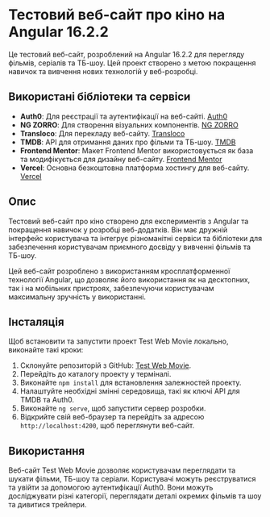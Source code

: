 # Тестовий веб-сайт про кіно на Angular 16.2.2

Це тестовий веб-сайт, розроблений на Angular 16.2.2 для перегляду фільмів, серіалів та ТБ-шоу. Цей проект створено з метою покращення навичок та вивчення нових технологій у веб-розробці.

## Використані бібліотеки та сервіси

- **Auth0**: Для реєстрації та аутентифікації на веб-сайті. [Auth0](https://manage.auth0.com/)
- **NG ZORRO**: Для створення візуальних компонентів. [NG ZORRO](https://ng.ant.design/)
- **Transloco**: Для перекладу веб-сайту. [Transloco](https://ngneat.github.io/transloco/)
- **TMDB**: API для отримання даних про фільми та ТБ-шоу. [TMDB](https://www.themoviedb.org/)
- **Frontend Mentor**: Макет Frontend Mentor використовується як база та модифікується для дизайну веб-сайту. [Frontend Mentor](https://www.frontendmentor.io/)
- **Vercel**: Основна безкоштовна платформа хостингу для веб-сайту. [Vercel](https://vercel.com/)

## Опис

Тестовий веб-сайт про кіно створено для експериментів з Angular та покращення навичок у розробці веб-додатків. Він має дружній інтерфейс користувача та інтегрує різноманітні сервіси та бібліотеки для забезпечення користувачам приємного досвіду у вивченні фільмів та ТБ-шоу.

Цей веб-сайт розроблено з використанням кросплатформенної технології Angular, що дозволяє його використання як на десктопних, так і на мобільних пристроях, забезпечуючи користувачам максимальну зручність у використанні.

## Інсталяція

Щоб встановити та запустити проект Test Web Movie локально, виконайте такі кроки:

1. Склонуйте репозиторій з GitHub: [Test Web Movie](https://github.com/your-username/test-web-movie).
2. Перейдіть до каталогу проекту у терміналі.
3. Виконайте `npm install` для встановлення залежностей проекту.
4. Налаштуйте необхідні змінні середовища, такі як ключі API для TMDB та Auth0.
5. Виконайте `ng serve`, щоб запустити сервер розробки.
6. Відкрийте свій веб-браузер та перейдіть за адресою `http://localhost:4200`, щоб переглянути веб-сайт.

## Використання

Веб-сайт Test Web Movie дозволяє користувачам переглядати та шукати фільми, ТБ-шоу та серіали. Користувачі можуть реєструватися та увійти за допомогою аутентифікації Auth0. Вони можуть досліджувати різні категорії, переглядати деталі окремих фільмів та шоу та дивитися трейлери.
